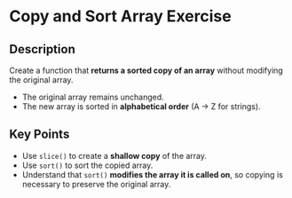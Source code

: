 # Copy and Sort Array Exercise

## Description

Create a function that **returns a sorted copy of an array** without modifying the original array.

- The original array remains unchanged.
- The new array is sorted in **alphabetical order** (A → Z for strings).

## Key Points

- Use `slice()` to create a **shallow copy** of the array.
- Use `sort()` to sort the copied array.
- Understand that `sort()` **modifies the array it is called on**, so copying is necessary to preserve the original array.
